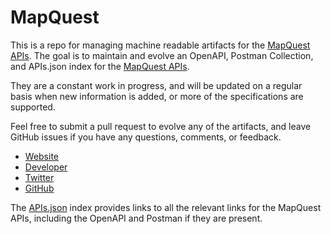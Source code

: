 # MapQuestThis is a repo for managing machine readable artifacts for the [MapQuest APIs](http://mapquest.com). The goal is to maintain and evolve an OpenAPI, Postman Collection, and APIs.json index for the [MapQuest APIs](http://mapquest.com).They are a constant work in progress, and will be updated on a regular basis when new information is added, or more of the specifications are supported.Feel free to submit a pull request to evolve any of the artifacts, and leave GitHub issues if you have any questions, comments, or feedback.- [Website](http://mapquest.com)- [Developer](http://mapquest.com)- [Twitter](https://twitter.com/MapQuest)- [GitHub](https://github.com/MapQuest)The [APIs.json](https://github.com/api-evangelist/mapquest/blob/master/apis.json) index provides links to all the relevant links for the MapQuest APIs, including the OpenAPI and Postman if they are present.